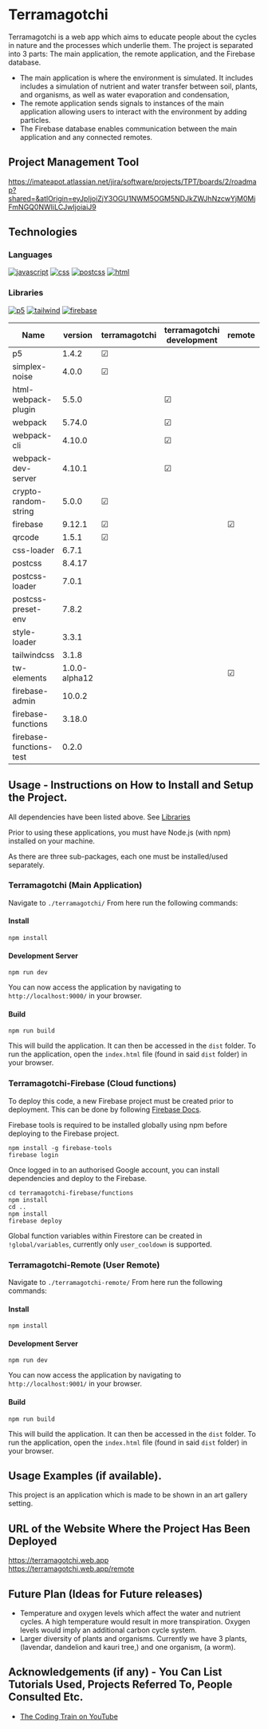 # Terramagotchi
Terramagotchi is a web app which aims to educate people about the cycles in nature and the processes which underlie them. The project is separated into 3 parts: The main application, the remote application, and the Firebase database.
* The main application is where the environment is simulated. It includes includes a simulation of nutrient and water transfer between soil, plants, and organisms, as well as water evaporation and condensation,
* The remote application sends signals to instances of the main application allowing users to interact with the environment by adding particles.
* The Firebase database enables communication between the main application and any connected remotes.

## Project Management Tool

https://imateapot.atlassian.net/jira/software/projects/TPT/boards/2/roadmap?shared=&atlOrigin=eyJpIjoiZjY3OGU1NWM5OGM5NDJkZWJhNzcwYjM0MjFmNGQ0NWIiLCJwIjoiaiJ9

## Technologies

### Languages

[![javascript](https://img.shields.io/badge/JavaScript-f7df1e?style=for-the-badge&logo=javascript&logoColor=black)](https://developer.mozilla.org/en/JavaScript) 
[![css](https://img.shields.io/badge/CSS-1572B6?style=for-the-badge&logo=css3&logoColor=white)](https://developer.mozilla.org/en/CSS) [![postcss](https://img.shields.io/badge/PostCSS-DD3A0A?style=for-the-badge&logo=postcss&logoColor=white)](https://postcss.org/)
[![html](https://img.shields.io/badge/HTML-e34c26?style=for-the-badge&logo=html5&logoColor=white)](https://developer.mozilla.org/en/HTML)

### Libraries

[![p5](https://img.shields.io/badge/p5.js-ED225D?style=for-the-badge&logo=p5.js&logoColor=white)](https://p5js.org/)
[![tailwind](https://img.shields.io/badge/tailwind_css-38bdf8?style=for-the-badge&logo=tailwind-css&logoColor=white)](https://tailwindcss.com/)
[![firebase](https://img.shields.io/badge/firebase-F57C00?style=for-the-badge&logo=firebase)](https://firebase.google.com/)

| Name                    | version        | terramagotchi | terramagotchi development | remote | remote development | firebase | firebase development |
|-------------------------|----------------|---------------|---------------------------|--------|--------------------|----------|----------------------|
| p5                      | 1.4.2          | &#x2611;      |                           |        |                    |          |                      |
| simplex-noise           | 4.0.0          | &#x2611;      |                           |        |                    |          |                      |
| html-webpack-plugin     | 5.5.0          |               | &#x2611;                  |        | &#x2611;           |          |                      |
| webpack                 | 5.74.0         |               | &#x2611;                  |        | &#x2611;           |          |                      |
| webpack-cli             | 4.10.0         |               | &#x2611;                  |        | &#x2611;           |          |                      |
| webpack-dev-server      | 4.10.1         |               | &#x2611;                  |        | &#x2611;           |          |                      |
| crypto-random-string    | 5.0.0          | &#x2611;      |                           |        |                    |          |                      |
| firebase                | 9.12.1         | &#x2611;      |                           |&#x2611;|                    |&#x2611;  |                      |
| qrcode                  | 1.5.1          | &#x2611;      |                           |        |                    |          |                      |
| css-loader              | 6.7.1          |               |                           |        | &#x2611;           |          |                      |
| postcss                 | 8.4.17         |               |                           |        | &#x2611;           |          |                      |
| postcss-loader          | 7.0.1          |               |                           |        | &#x2611;           |          |                      |
| postcss-preset-env      | 7.8.2          |               |                           |        | &#x2611;           |          |                      |
| style-loader            | 3.3.1          |               |                           |        | &#x2611;           |          |                      |
| tailwindcss             | 3.1.8          |               |                           |        | &#x2611;           |          |                      |
| tw-elements             | 1.0.0-alpha12  |               |                           |&#x2611;|                    |          |                      |
| firebase-admin          | 10.0.2         |               |                           |        |                    |&#x2611;  |                      |
| firebase-functions      | 3.18.0         |               |                           |        |                    |&#x2611;  |                      |
| firebase-functions-test | 0.2.0          |               |                           |        |                    |          |&#x2611;              |


## Usage - Instructions on How to Install and Setup the Project.

All dependencies have been listed above. See [Libraries](#libraries)

Prior to using these applications, you must have Node.js (with npm) installed on your machine.

As there are three sub-packages, each one must be installed/used separately.

### Terramagotchi (Main Application)

Navigate to `./terramagotchi/` From here run the following commands:

#### Install

```
npm install
```

#### Development Server

```
npm run dev
```

You can now access the application by navigating to `http://localhost:9000/` in your browser.

#### Build

```
npm run build
```

This will build the application. It can then be accessed in the `dist` folder. To run the application, open the `index.html` file (found in said `dist` folder) in your browser.

### Terramagotchi-Firebase (Cloud functions)
To deploy this code, a new Firebase project must be created prior to deployment. This can be done by following [Firebase Docs](https://firebase.google.com/docs/web/setup).

Firebase tools is required to be installed globally using npm before deploying to the Firebase project.
```
npm install -g firebase-tools
firebase login
```
Once logged in to an authorised Google account, you can install dependencies and deploy to the Firebase.
```
cd terramagotchi-firebase/functions
npm install
cd ..
npm install
firebase deploy
```
Global function variables within Firestore can be created in `!global/variables`, currently only `user_cooldown` is supported.

### Terramagotchi-Remote (User Remote)

Navigate to `./terramagotchi-remote/` From here run the following commands:

#### Install

```
npm install
```

#### Development Server

```
npm run dev
```

You can now access the application by navigating to `http://localhost:9001/` in your browser.

#### Build

```
npm run build
```

This will build the application. It can then be accessed in the `dist` folder. To run the application, open the `index.html` file (found in said `dist` folder) in your browser.

## Usage Examples (if available).

This project is an application which is made to be shown in an art gallery setting.

## URL of the Website Where the Project Has Been Deployed

https://terramagotchi.web.app  
https://terramagotchi.web.app/remote

## Future Plan (Ideas for Future releases)

- Temperature and oxygen levels which affect the water and nutrient cycles. A high temperature would result in more transpiration. Oxygen levels would imply an additional carbon cycle system.
- Larger diversity of plants and organisms. Currently we have 3 plants, (lavendar, dandelion and kauri tree,) and one organism, (a worm).

## Acknowledgements (if any) - You Can List Tutorials Used, Projects Referred To, People Consulted Etc.

- [The Coding Train on YouTube](https://www.youtube.com/c/TheCodingTrain)